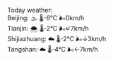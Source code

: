 Today weather:  
Beijing: 🌫  🌡️-6°C 🌬️0km/h  
Tianjin: 🌨  🌡️-2°C 🌬️↙7km/h  
Shijiazhuang: ☁️   🌡️-2°C 🌬️↓3km/h  
Tangshan: ☁️   🌡️-4°C 🌬️←7km/h  

